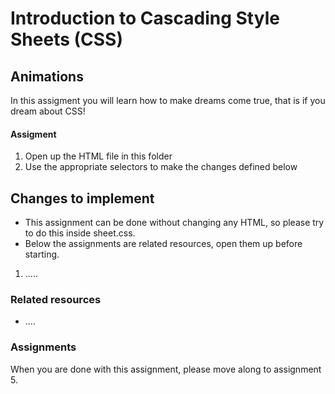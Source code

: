 # Introduction to Cascading Style Sheets (CSS)

## Animations
In this assigment you will learn how to make dreams come true, that is if you dream about CSS!

#### Assigment
1. Open up the HTML file in this folder
2. Use the appropriate selectors to make the changes defined below

## Changes to implement
* This assignment can be done without changing any HTML, so please try to do this inside sheet.css.
* Below the assignments are related resources, open them up before starting.

1. .....

### Related resources

* ....

### Assignments
When you are done with this assignment, please move along to assignment 5.